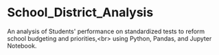 # School_District_Analysis
An analysis of Students' performance on standardized tests to reform school budgeting and priorities,&lt;br> using Python, Pandas, and Jupyter Notebook.
